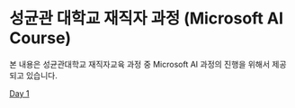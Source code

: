 # 성균관 대학교 재직자 과정 (Microsoft AI Course)

 본 내용은 성균관대학교 재직자교육 과정 중 Microsoft AI 과정의 진행을 위해서 제공되고 있습니다. 

 [Day 1](/Day%201/README.md)

